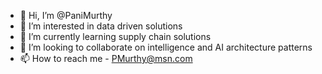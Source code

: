 - 👋 Hi, I’m @PaniMurthy
- 👀 I’m interested in data driven solutions
- 🌱 I’m currently learning supply chain solutions
- 💞️ I’m looking to collaborate on intelligence and AI architecture patterns
- 📫 How to reach me - PMurthy@msn.com

<!---
PaniMurthy/PaniMurthy is a ✨ special ✨ repository because its `README.md` (this file) appears on your GitHub profile.
You can click the Preview link to take a look at your changes.
--->
